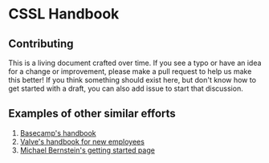 # CSSL Handbook

## Contributing
This is a living document crafted over time. If you see a typo or have an idea for a change or improvement, please make a pull request to help us make this better! If you think something should exist here, but don't know how to get started with a draft, you can also add issue to start that discussion.

## Examples of other similar efforts
1. [Basecamp's handbook](https://github.com/basecamp/handbook)
2. [Valve's handbook for new employees](https://drive.google.com/file/d/1AaVoryCxfgr_5nfk4VDylzmk7ZQC5q2E/view?usp=sharing)
3. [Michael Bernstein's getting started page](http://hci.stanford.edu/msb/gettingstarted/)
